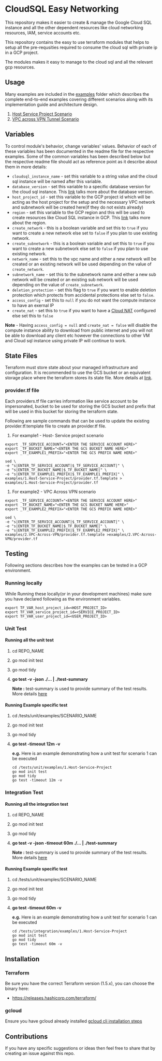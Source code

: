 # CloudSQL Easy Networking

This repository makes it easier to create  & manage the Google Cloud SQL instance and all the other dependent resources like cloud networking resources, IAM, service accounts etc.

This repository contains the easy to use terraform modules that helps to setup all the pre-requsities required to consume the cloud sql with private ip in a GCP project.

The modules makes it easy to manage to the cloud sql and all the relevant gcp resources.

## Usage

Many examples are included in the [examples](./examples/) folder which describes the complete end-to-end examples covering different scenarios along with its implementation guide and architecture design.

1. [Host Service Project Scenario](./examples/1.Host-Service-Project)
2. [VPC across VPN Tunnel Scenario](./examples/2.VPC-Across-VPN)

## Variables

To control module's behavior, change variables' values. Behavior of each of these variables has been documented in the readme file for the respective examples. Some of the common variables has been described below but the respective readme file should act as reference point as it describe about them in more details:

- `cloudsql_instance_name` - set this variable to a string value and the cloud sql instance will be named after this variable.
- `database_version` - set this variable to a specific database version for the cloud sql instance. This [link](https://cloud.google.com/sql/docs/mysql/db-versions) talks more about the database version.
- `host_project_id` - set this variable to the GCP project id which will be acting as the host project for the setup and the necessary VPC network and subnetwork will be created here(if they do not exists already)
- `region` - set this variable to the GCP region and this will be used to create resources like Cloud SQL instance in GCP. This [link](https://cloud.google.com/compute/docs/regions-zones) talks more about the region.
- `create_network` - this is a boolean variable and set this to `true` if you want to create a new network else set to `false` if you plan to use existing network.
- `create_subnetwork` - this is a boolean variable and set this to `true` if you want to create a new subnetwork else set to `false` if you plan to use existing network.
- `network_name` - set this to the vpc name and either a new network will be created or an existing network will be used depending on the value of `create_network`.
- `subnetwork_name` - set this to the subnetwork name and either a new sub network will be created or an existing sub network will be used depending on the value of `create_subnetwork`.
- `deletion_protection` - set this flag to `true` if you want to enable deletion protection which protects from accidental protections else set to `false`.
- `access_config` - set this to `null` if you do not want the compute instance to have an exernal IP
- `create_nat` - set this to `true` if you want to have a [Cloud NAT](https://cloud.google.com/nat/docs/overview) configured else set this to `false`

**Note** - Having `access_config = null` and `create_nat = false` will disable the compute instance ability to download from public internet and you will not be able to download any client etc however the connections to other VM and Cloud sql instance using private IP will continue to work.

## State Files

Terraform must store state about your managed infrastructure and configuration. It is recommended to use the GCS bucket or an equivalent storage place where the terraform stores its state file. More details at [link](https://developer.hashicorp.com/terraform/language/state).

### provider.tf file

Each providers.tf file carries information like service account to be impersonated, bucket to be used for storing the GCS bucket and prefix that will be used in this bucket for storing the terraform state.

Following are sample commands that can be used to update the existing provider.tf.template file to create an provider.tf file.

1. For example1 - Host- Service project scenario

```
export _TF_SERVICE_ACCOUNT="<ENTER THE SERVICE ACCOUNT HERE>"
export _TF_BUCKET_NAME="<ENTER THE GCS BUCKET NAME HERE>"
export _TF_EXAMPLE1_PREFIX="<ENTER THE GCS PREFIX NAME HERE>"

sed \
-e "s|ENTER_TF_SERVICE_ACCOUNT|$_TF_SERVICE_ACCOUNT|" \
-e "s|ENTER_TF_BUCKET_NAME|$_TF_BUCKET_NAME|" \
-e "s|ENTER_TF_EXAMPLE1_PREFIX|$_TF_EXAMPLE1_PREFIX|" \
examples/1.Host-Service-Project/provider.tf.template > examples/1.Host-Service-Project/provider.tf
```

1. For example2 - VPC Across VPN scenario

```
export _TF_SERVICE_ACCOUNT="<ENTER THE SERVICE ACCOUNT HERE>"
export _TF_BUCKET_NAME="<ENTER THE GCS BUCKET NAME HERE>"
export _TF_EXAMPLE2_PREFIX="<ENTER THE GCS PREFIX NAME HERE>"

sed \
-e "s|ENTER_TF_SERVICE_ACCOUNT|$_TF_SERVICE_ACCOUNT|" \
-e "s|ENTER_TF_BUCKET_NAME|$_TF_BUCKET_NAME|" \
-e "s|ENTER_TF_EXAMPLE2_PREFIX|$_TF_EXAMPLE2_PREFIX|" \
examples/2.VPC-Across-VPN/provider.tf.template >examples/2.VPC-Across-VPN/provider.tf
```

## Testing

Following sections describes how the examples can be tested in a GCP environment.


### Running locally
While Running these locally(or in your development machines) make sure you have declared following as the environment variables.

```
export TF_VAR_host_project_id=<HOST_PROJECT_ID>
export TF_VAR_service_project_id=<SERVICE_PROJECT_ID>
export TF_VAR_user_project_id=<USER_PROJECT_ID>
```

### Unit Test


#### Running all the unit test

1. cd REPO_NAME
2. go mod init test
3. go mod tidy
4. **go test -v -json ./... | ./test-summary**

    **Note :** test-summary is used to provide summary of the test results. More details [here](https://pkg.go.dev/gocloud.dev/internal/testing/test-summary)


#### Running Example specific test
1. cd /tests/unit/examples/SCENARIO_NAME
2. go mod init test
3. go mod tidy
4. **go test -timeout 12m -v**

    **e.g.** Here is an example demonstrating how a unit test for scenario 1 can be executed
    ```
    cd /tests/unit/examples/1.Host-Service-Project
    go mod init test
    go mod tidy
    go test -timeout 12m -v
    ```

### Integration Test


#### Running all the integration test

1. cd REPO_NAME
2. go mod init test
3. go mod tidy
4. **go test -v -json -timeout 60m ./... | ./test-summary**

    **Note :** test-summary is used to provide summary of the test results. More details [here](https://pkg.go.dev/gocloud.dev/internal/testing/test-summary)


#### Running Example specific test
1. cd /tests/unit/examples/SCENARIO_NAME
2. go mod init test
3. go mod tidy
4. **go test -timeout 60m -v**

    **e.g.** Here is an example demonstrating how a unit test for scenario 1 can be executed
    ```
    cd /tests/integration/examples/1.Host-Service-Project
    go mod init test
    go mod tidy
    go test -timeout 60m -v
    ```


## Installation
### Terraform
Be sure you have the correct Terraform version (1.5.x), you can choose the binary here:
- https://releases.hashicorp.com/terraform/

### gcloud
Ensure you have gcloud already installed [gcloud cli installation steps](https://cloud.google.com/sdk/docs/install)

## Contributions

If you have any specific suggestions or ideas then feel free to share that by creating an issue against this repo.
